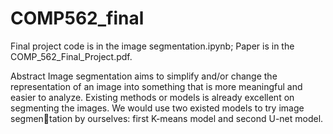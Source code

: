 # COMP562_final
Final project code is in the image segmentation.ipynb; 
Paper is in the COMP_562_Final_Project.pdf.

Abstract
Image segmentation aims to simplify and/or
change the representation of an image into
something that is more meaningful and easier to
analyze. Existing methods or models is already
excellent on segmenting the images. We would
use two existed models to try image segmentation by ourselves: first K-means model and
second U-net model. 
